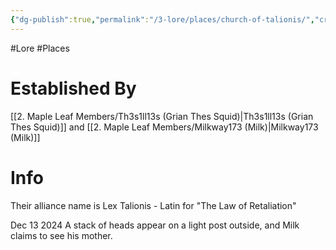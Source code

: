 ```yaml
---
{"dg-publish":true,"permalink":"/3-lore/places/church-of-talionis/","created":"2024-12-13T09:09:37.235-05:00"}
---
```


#Lore #Places 
# Established By
[[2. Maple Leaf Members/Th3s1ll13s (Grian Thes Squid)\|Th3s1ll13s (Grian Thes Squid)]] and [[2. Maple Leaf Members/Milkway173 (Milk)\|Milkway173 (Milk)]]
# Info
Their alliance name is Lex Talionis - Latin for "The Law of Retaliation"

Dec 13 2024
A stack of heads appear on a light post outside, and Milk claims to see his mother. 
